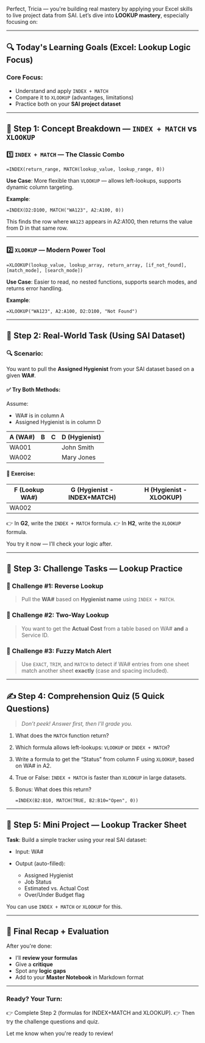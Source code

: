 
Perfect, Tricia — you're building real mastery by applying your Excel skills to live project data from SAI. Let’s dive into **LOOKUP mastery**, especially focusing on:

---

## 🔍 Today's Learning Goals (Excel: Lookup Logic Focus)

### Core Focus:

* Understand and apply `INDEX + MATCH`
* Compare it to `XLOOKUP` (advantages, limitations)
* Practice both on your **SAI project dataset**

---

## 🧠 Step 1: Concept Breakdown — `INDEX + MATCH` vs `XLOOKUP`

### 1️⃣ `INDEX + MATCH` — The Classic Combo

```excel
=INDEX(return_range, MATCH(lookup_value, lookup_range, 0))
```

**Use Case**: More flexible than `VLOOKUP` — allows left-lookups, supports dynamic column targeting.

**Example**:

```excel
=INDEX(D2:D100, MATCH("WA123", A2:A100, 0))
```

This finds the row where `WA123` appears in A2\:A100, then returns the value from D in that same row.

---

### 2️⃣ `XLOOKUP` — Modern Power Tool

```excel
=XLOOKUP(lookup_value, lookup_array, return_array, [if_not_found], [match_mode], [search_mode])
```

**Use Case**: Easier to read, no nested functions, supports search modes, and returns error handling.

**Example**:

```excel
=XLOOKUP("WA123", A2:A100, D2:D100, "Not Found")
```

---

## 🔧 Step 2: Real-World Task (Using SAI Dataset)

### 🔍 Scenario:

You want to pull the **Assigned Hygienist** from your SAI dataset based on a given **WA#**.

#### ✅ Try Both Methods:

Assume:

* WA# is in column A
* Assigned Hygienist is in column D

| A (WA#) | B | C | D (Hygienist) |
| ------- | - | - | ------------- |
| WA001   |   |   | John Smith    |
| WA002   |   |   | Mary Jones    |

#### 🧪 Exercise:

| F (Lookup WA#) | G (Hygienist - INDEX+MATCH) | H (Hygienist - XLOOKUP) |
| -------------- | --------------------------- | ----------------------- |
| WA002          |                             |                         |

👉 In **G2**, write the `INDEX + MATCH` formula.
👉 In **H2**, write the `XLOOKUP` formula.

You try it now — I’ll check your logic after.

---

## 🎯 Step 3: Challenge Tasks — Lookup Practice

### 🧩 Challenge #1: Reverse Lookup

> Pull the **WA#** based on **Hygienist name** using `INDEX + MATCH`.

### 🧩 Challenge #2: Two-Way Lookup

> You want to get the **Actual Cost** from a table based on WA# **and** a Service ID.

### 🧩 Challenge #3: Fuzzy Match Alert

> Use `EXACT`, `TRIM`, and `MATCH` to detect if WA# entries from one sheet match another sheet **exactly** (case and spacing included).

---

## ✍️ Step 4: Comprehension Quiz (5 Quick Questions)

> *Don’t peek! Answer first, then I’ll grade you.*

1. What does the `MATCH` function return?
2. Which formula allows left-lookups: `VLOOKUP` or `INDEX + MATCH`?
3. Write a formula to get the “Status” from column F using `XLOOKUP`, based on WA# in A2.
4. True or False: `INDEX + MATCH` is faster than `XLOOKUP` in large datasets.
5. Bonus: What does this return?

   ```excel
   =INDEX(B2:B10, MATCH(TRUE, B2:B10="Open", 0))
   ```

---

## 🧪 Step 5: Mini Project — Lookup Tracker Sheet

**Task**: Build a simple tracker using your real SAI dataset:

* Input: WA#
* Output (auto-filled):

  * Assigned Hygienist
  * Job Status
  * Estimated vs. Actual Cost
  * Over/Under Budget flag

You can use `INDEX + MATCH` or `XLOOKUP` for this.

---

## 🧾 Final Recap + Evaluation

After you're done:

* I’ll **review your formulas**
* Give a **critique**
* Spot any **logic gaps**
* Add to your **Master Notebook** in Markdown format

---

### Ready? Your Turn:

👉 Complete Step 2 (formulas for INDEX+MATCH and XLOOKUP).
👉 Then try the challenge questions and quiz.

Let me know when you're ready to review!
